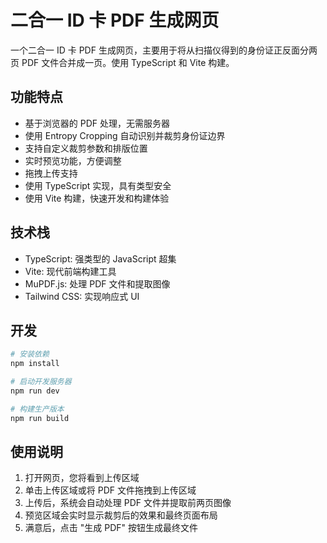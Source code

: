 # 二合一 ID 卡 PDF 生成网页

一个二合一 ID 卡 PDF 生成网页，主要用于将从扫描仪得到的身份证正反面分两页 PDF 文件合并成一页。使用 TypeScript 和 Vite 构建。

## 功能特点

- 基于浏览器的 PDF 处理，无需服务器
- 使用 Entropy Cropping 自动识别并裁剪身份证边界
- 支持自定义裁剪参数和排版位置
- 实时预览功能，方便调整
- 拖拽上传支持
- 使用 TypeScript 实现，具有类型安全
- 使用 Vite 构建，快速开发和构建体验

## 技术栈

- TypeScript: 强类型的 JavaScript 超集
- Vite: 现代前端构建工具
- MuPDF.js: 处理 PDF 文件和提取图像
- Tailwind CSS: 实现响应式 UI

## 开发

```bash
# 安装依赖
npm install

# 启动开发服务器
npm run dev

# 构建生产版本
npm run build
```

## 使用说明

1. 打开网页，您将看到上传区域
2. 单击上传区域或将 PDF 文件拖拽到上传区域
3. 上传后，系统会自动处理 PDF 文件并提取前两页图像
4. 预览区域会实时显示裁剪后的效果和最终页面布局
5. 满意后，点击 "生成 PDF" 按钮生成最终文件